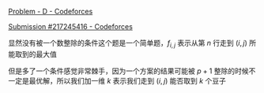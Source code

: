 [Problem - D - Codeforces](https://codeforces.com/contest/41/problem/D)

[Submission #217245416 - Codeforces](https://codeforces.com/contest/41/submission/217245416)

显然没有被一个数整除的条件这个题是一个简单题，$f_{i, j}$ 表示从第 $n$ 行走到 $(i, j)$ 所能取到的最大值

但是多了一个条件感觉非常棘手，因为一个方案的结果可能被 $p + 1$ 整除的时候不一定是最优解，所以我们加一维 $k$ 表示我们走到 $(i, j)$ 能否取到 $k$ 个豆子


